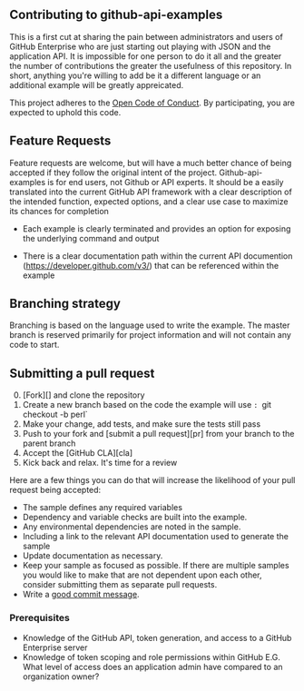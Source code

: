 ## Contributing to github-api-examples 

This is a first cut at sharing the pain between administrators and users of 
GitHub Enterprise who are just starting out playing with JSON and the 
application API.  It is impossible for one person to do it all and the 
greater the number of contributions the greater the usefulness of this 
repository.  In short, anything you're willing to add be it a different 
language or an additional example will be greatly appreicated.
 
This project adheres to the [Open Code of Conduct](./CODE-OF-CONDUCT.md). By participating, you are expected to uphold this code.

## Feature Requests

Feature requests are welcome, but will have a much better chance of being
accepted if they follow the original intent of the project. Github-api-examples is 
for end users, not Github or API  experts. It should be a easily translated into 
the current GitHub API framework with a clear description of the intended function, 
expected options, and a clear use case to maximize its chances for completion

* Each example is clearly terminated and provides an option for exposing the 
underlying command and output

* There is a clear documentation path within the current API documention (https://developer.github.com/v3/) that can be referenced within the example

## Branching strategy

Branching is based on the language used to write the example.
The master branch is reserved primarily for project information
and will not contain any code to start.

## Submitting a pull request

0. [Fork][] and clone the repository
0. Create a new branch based on the code the example will use `: `git checkout -b <my-branch-name> perl`
0. Make your change, add tests, and make sure the tests still pass
0. Push to your fork and [submit a pull request][pr] from your branch to the parent branch
0. Accept the [GitHub CLA][cla]
0. Kick back and relax.  It's time for a review

Here are a few things you can do that will increase the likelihood of your pull request being accepted:

* The sample defines any required variables
* Dependency and variable checks are built into the example. 
* Any environmental dependencies are noted in the sample.
* Including a link to the relevant API documentation used to generate the sample
* Update documentation as necessary. 
* Keep your sample as focused as possible. If there are multiple samples you
would like to make that are not dependent upon each other, consider submitting
them as separate pull requests.
* Write a [good commit message](http://tbaggery.com/2008/04/19/a-note-about-git-commit-messages.html).

### Prerequisites

* Knowledge of the GitHub API, token generation, and access to a GitHub Enterprise server
* Knowledge of token scoping and role permissions within GitHub 
    E.G. What level of access does an application admin have compared to an organization owner?


